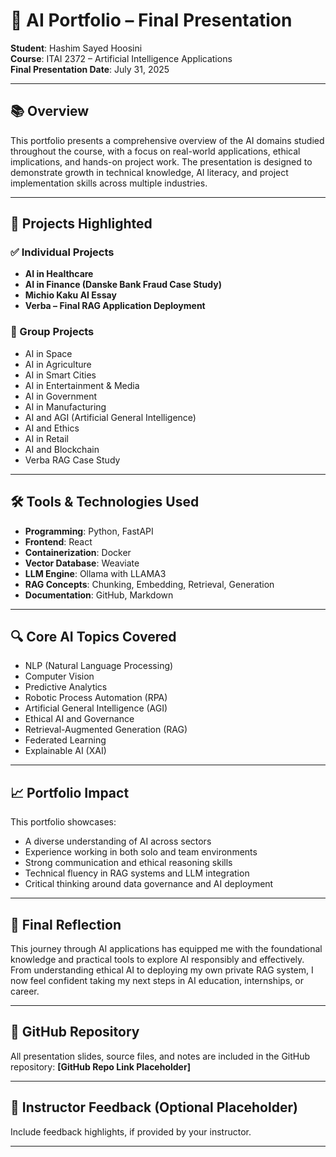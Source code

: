 # 🧠 AI Portfolio – Final Presentation

**Student**: Hashim Sayed Hoosini  
**Course**: ITAI 2372 – Artificial Intelligence Applications  
**Final Presentation Date**: July 31, 2025  

---

## 📚 Overview

This portfolio presents a comprehensive overview of the AI domains studied throughout the course, with a focus on real-world applications, ethical implications, and hands-on project work. The presentation is designed to demonstrate growth in technical knowledge, AI literacy, and project implementation skills across multiple industries.

---

## 🧩 Projects Highlighted

### ✅ Individual Projects
- **AI in Healthcare**  
- **AI in Finance (Danske Bank Fraud Case Study)**  
- **Michio Kaku AI Essay**  
- **Verba – Final RAG Application Deployment**

### 🤝 Group Projects
- AI in Space  
- AI in Agriculture  
- AI in Smart Cities  
- AI in Entertainment & Media  
- AI in Government  
- AI in Manufacturing  
- AI and AGI (Artificial General Intelligence)  
- AI and Ethics  
- AI in Retail  
- AI and Blockchain  
- Verba RAG Case Study  

---

## 🛠️ Tools & Technologies Used

- **Programming**: Python, FastAPI  
- **Frontend**: React  
- **Containerization**: Docker  
- **Vector Database**: Weaviate  
- **LLM Engine**: Ollama with LLAMA3  
- **RAG Concepts**: Chunking, Embedding, Retrieval, Generation  
- **Documentation**: GitHub, Markdown  

---

## 🔍 Core AI Topics Covered

- NLP (Natural Language Processing)  
- Computer Vision  
- Predictive Analytics  
- Robotic Process Automation (RPA)  
- Artificial General Intelligence (AGI)  
- Ethical AI and Governance  
- Retrieval-Augmented Generation (RAG)  
- Federated Learning  
- Explainable AI (XAI)  

---

## 📈 Portfolio Impact

This portfolio showcases:
- A diverse understanding of AI across sectors  
- Experience working in both solo and team environments  
- Strong communication and ethical reasoning skills  
- Technical fluency in RAG systems and LLM integration  
- Critical thinking around data governance and AI deployment  

---

## 🎯 Final Reflection

This journey through AI applications has equipped me with the foundational knowledge and practical tools to explore AI responsibly and effectively. From understanding ethical AI to deploying my own private RAG system, I now feel confident taking my next steps in AI education, internships, or career.

---

## 🔗 GitHub Repository

All presentation slides, source files, and notes are included in the GitHub repository:
**[GitHub Repo Link Placeholder]**

---

## 🧠 Instructor Feedback (Optional Placeholder)

Include feedback highlights, if provided by your instructor.

---
